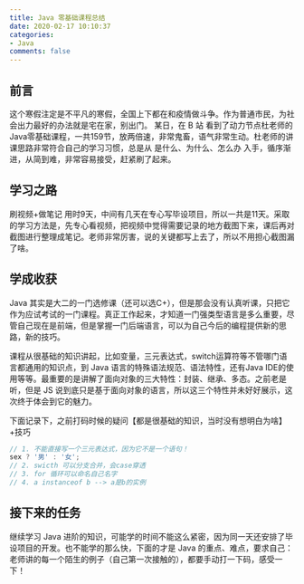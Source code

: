```yaml
---
title: Java 零基础课程总结
date: 2020-02-17 10:10:37
categories:
- Java
comments: false
---
```



## 前言

这个寒假注定是不平凡的寒假，全国上下都在和疫情做斗争。作为普通市民，为社会出力最好的办法就是宅在家，别出门。
某日，在 B 站 看到了动力节点杜老师的 Java零基础课程，一共159节，放两倍速，非常鬼畜，语气非常生动。杜老师的讲课思路非常符合自己的学习习惯，总是从 是什么、为什么、怎么办 入手，循序渐进，从简到难，非常容易接受，赶紧刷了起来。

<!-- more -->



## 学习之路

刷视频+做笔记 用时9天，中间有几天在专心写毕设项目，所以一共是11天。采取的学习方法是，先专心看视频，把视频中觉得需要记录的地方截图下来，课后再对截图进行整理成笔记。老师非常厉害，说的关键都写上去了，所以不用担心截图漏了啥。



## 学成收获

Java 其实是大二的一门选修课（还可以选C+），但是那会没有认真听课，只把它作为应试考试的一门课程。真正工作起来，才知道一门强类型语言是多么重要，尽管自己现在是前端，但是掌握一门后端语言，可以为自己今后的编程提供新的思路，新的技巧。

课程从很基础的知识讲起，比如变量，三元表达式，switch运算符等不管哪门语言都通用的知识点，到 Java 语言的特殊语法规范、语法特性，还有Java IDE的使用等等。最重要的是讲解了面向对象的三大特性：封装、继承、多态。之前老是听，但是 JS 说到底只是基于面向对象的语言，所以这三个特性并未好好展示，这次终于体会到它的魅力。

下面记录下，之前打码时候的疑问【都是很基础的知识，当时没有想明白为啥】+技巧

```js
// 1. 不能直接写一个三元表达式，因为它不是一个语句！
sex ? '男' : '女';
// 2. swicth 可以分支合并，会case穿透
// 3. for 循环可以命名自己名字
// 4. a instanceof b --> a是b的实例
```



## 接下来的任务

继续学习 Java 进阶的知识，可能学的时间不能这么紧密，因为同一天还安排了毕设项目的开发。也不能学的那么快，下面的才是 Java 的重点、难点，要求自己：老师讲的每一个陌生的例子（自己第一次接触的），都要手动打一下码，感受一下！